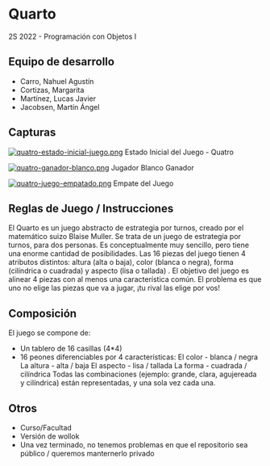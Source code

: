 # Quarto

2S 2022 - Programación con Objetos I 

## Equipo de desarrollo

- Carro, Nahuel Agustín
- Cortizas, Margarita
- Martínez, Lucas Javier
- Jacobsen, Martín Ángel

## Capturas
[![quatro-estado-inicial-juego.png](https://i.postimg.cc/26nMT9mp/quatro-estado-inicial-juego.png)](https://postimg.cc/0M2VyfbZ)
Estado Inicial del Juego - Quatro

[![quatro-ganador-blanco.png](https://i.postimg.cc/C5Yt2CLR/quatro-ganador-blanco.png)](https://postimg.cc/gXSNXZhp)
Jugador Blanco Ganador

[![quatro-juego-empatado.png](https://i.postimg.cc/Zncgz9CV/quatro-juego-empatado.png)](https://postimg.cc/8f7whzd6)
Empate del Juego

## Reglas de Juego / Instrucciones

El Quarto es un juego abstracto de estrategia por turnos, creado por el matemático suizo Blaise Muller. Se trata de un juego de estrategia por turnos, para dos personas. Es conceptualmente muy sencillo, pero tiene una enorme cantidad de posibilidades. 
Las 16 piezas del juego tienen 4 atributos distintos: altura (alta o baja), color (blanca o negra), forma (cilíndrica o cuadrada) y aspecto (lisa o tallada) . El objetivo del juego es alinear 4 piezas con al menos una característica común. El problema es que uno no elige las piezas que va a jugar,  ¡tu rival las elige por vos!

## Composición

El juego se compone de:
- Un tablero de 16 casillas (4*4)
- 16 peones diferenciables por 4 características:
        El color - blanca / negra
        La altura - alta / baja
        El aspecto - lisa / tallada
        La forma - cuadrada / cilíndrica
Todas las combinaciones (ejemplo: grande, clara, agujereada y cilíndrica) están representadas, y una sola vez cada una.

## Otros

- Curso/Facultad
- Versión de wollok
- Una vez terminado, no tenemos problemas en que el repositorio sea público / queremos manternerlo privado
